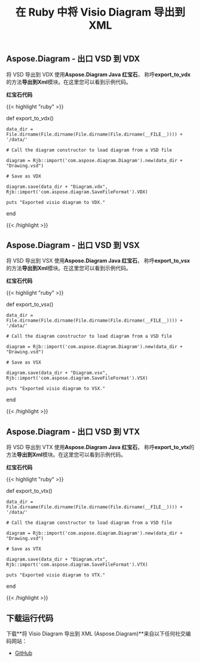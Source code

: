 ﻿---
title: 在 Ruby 中将 Visio Diagram 导出到 XML
type: docs
weight: 70
url: /zh/java/export-visio-diagram-to-xml-in-ruby/
---
## **Aspose.Diagram - 出口 VSD 到 VDX**
将 VSD 导出到 VDX 使用**Aspose.Diagram Java 红宝石**， 称呼**export_to_vdx**的方法**导出到Xml**模块。在这里您可以看到示例代码。

**红宝石代码**

{{< highlight "ruby" >}}

 def export_to_vdx()

    data_dir = File.dirname(File.dirname(File.dirname(File.dirname(__FILE__)))) + '/data/'

    # Call the diagram constructor to load diagram from a VSD file

    diagram = Rjb::import('com.aspose.diagram.Diagram').new(data_dir + "Drawing.vsd")

    # Save as VDX

    diagram.save(data_dir + "Diagram.vdx", Rjb::import('com.aspose.diagram.SaveFileFormat').VDX)

    puts "Exported visio diagram to VDX."

end

{{< /highlight >}}
## **Aspose.Diagram - 出口 VSD 到 VSX**
将 VSD 导出到 VSX 使用**Aspose.Diagram Java 红宝石**， 称呼**export_to_vsx**的方法**导出到Xml**模块。在这里您可以看到示例代码。

**红宝石代码**

{{< highlight "ruby" >}}

 def export_to_vsx()

    data_dir = File.dirname(File.dirname(File.dirname(File.dirname(__FILE__)))) + '/data/'

    # Call the diagram constructor to load diagram from a VSD file

    diagram = Rjb::import('com.aspose.diagram.Diagram').new(data_dir + "Drawing.vsd")

    # Save as VSX

    diagram.save(data_dir + "Diagram.vsx", Rjb::import('com.aspose.diagram.SaveFileFormat').VSX)

    puts "Exported visio diagram to VSX."

end

{{< /highlight >}}
## **Aspose.Diagram - 出口 VSD 到 VTX**
将 VSD 导出到 VTX 使用**Aspose.Diagram Java 红宝石**， 称呼**export_to_vtx**的方法**导出到Xml**模块。在这里您可以看到示例代码。

**红宝石代码**

{{< highlight "ruby" >}}

 def export_to_vtx()

    data_dir = File.dirname(File.dirname(File.dirname(File.dirname(__FILE__)))) + '/data/'

    # Call the diagram constructor to load diagram from a VSD file

    diagram = Rjb::import('com.aspose.diagram.Diagram').new(data_dir + "Drawing.vsd")

    # Save as VTX

    diagram.save(data_dir + "Diagram.vtx", Rjb::import('com.aspose.diagram.SaveFileFormat').VTX)

    puts "Exported visio diagram to VTX."

end

{{< /highlight >}}
## **下载运行代码**
下载**将 Visio Diagram 导出到 XML (Aspose.Diagram)**来自以下任何社交编码网站：

- [GitHub](https://github.com/asposediagram/Aspose.Diagram-for-Java/blob/master/Plugins/Aspose_Diagram_Java_for_Ruby/lib/asposediagramjava/Export/exporttoxml.rb)
